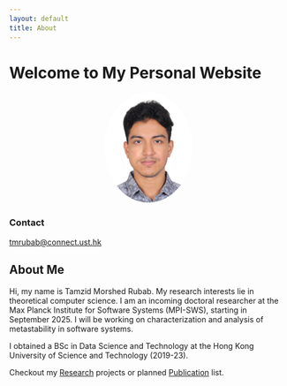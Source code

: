 ```yaml
---
layout: default
title: About
---
```


# Welcome to My Personal Website

<p align="center">
  <img src="assets/profile.jpg" alt="Profile Photo" width="160" height="200" style="border-radius: 50%;"/>
</p>

### Contact

tmrubab@connect.ust.hk

## About Me
Hi, my name is Tamzid Morshed Rubab. My research interests lie in theoretical computer science. I am an incoming doctoral researcher at the Max Planck Institute for Software Systems (MPI-SWS), starting in September 2025. I will be working on characterization and analysis of metastability in software systems.

I obtained a BSc in Data Science and Technology at the Hong Kong University of Science and Technology (2019-23).

Checkout my [Research](research.md) projects or planned [Publication](publication.md) list.
